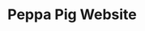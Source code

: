 ---
title: Peppa Pig Website
developer: Kids Industries
clients: eOne, Nick Jr.
image: PeppaPigWebsite.jpg
link: http://www.kidsindustries.com/case-studies/peppa-pig-website
html5: http://www.peppapig.com
featured: true
---